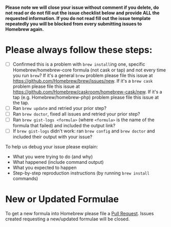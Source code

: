 **Please note we will close your issue without comment if you delete, do not read or do not fill out the issue checklist below and provide ALL the requested information. If you do not read fill out the issue template repeatedly you will be blocked from every submitting issues to Homebrew again.**

# Please always follow these steps:
- [ ] Confirmed this is a problem with `brew install`ing one, specific Homebrew/homebrew-core formula (not cask or tap) and not every time you run `brew`? If it's a general `brew` problem please file this issue at https://github.com/Homebrew/brew/issues/new. If it's a `brew cask` problem please file this issue at https://github.com/Homebrew/caskroom/homebrew-cask/new. If it's a tap (e.g. Homebrew/homebrew-php) problem please file this issue at the tap.
- [ ] Ran `brew update` and retried your prior step?
- [ ] Ran `brew doctor`, fixed all issues and retried your prior step?
- [ ] Ran `brew gist-logs <formula>` (where `<formula>` is the name of the formula that failed) and included the output link?
- [ ] If `brew gist-logs` didn't work: ran `brew config` and `brew doctor` and included their output with your issue?

To help us debug your issue please explain:
- What you were trying to do (and why)
- What happened (include command output)
- What you expected to happen
- Step-by-step reproduction instructions (by running `brew install` commands)

# New or Updated Formulae
To get a new formula into Homebrew please file a [Pull Request](https://github.com/Homebrew/homebrew-core/blob/master/CONTRIBUTING.md). Issues created requesting a new/updated formulae will be closed.
